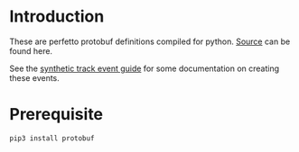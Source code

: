 # Introduction
These are perfetto protobuf definitions compiled for python. [Source](https://cs.android.com/android/platform/superproject/+/master:external/perfetto/protos/perfetto/) can be found here. 

See the [synthetic track event guide](https://perfetto.dev/docs/reference/synthetic-track-event) for some documentation on creating these events.

# Prerequisite
```
pip3 install protobuf
```
